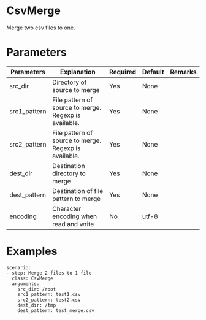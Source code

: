 # CsvMerge
Merge two csv files to one.

# Parameters
|Parameters|Explanation|Required|Default|Remarks|
|----------|-----------|--------|-------|-------|
|src_dir|Directory of source to merge|Yes|None||
|src1_pattern|File pattern of source to merge. Regexp is available.|Yes|None||
|src2_pattern|File pattern of source to merge. Regexp is available.|Yes|None||
|dest_dir|Destination directory to merge|Yes|None|
|dest_pattern|Destination of file pattern to merge|Yes|None||
|encoding|Character encoding when read and write|No|utf-8||

# Examples
```
scenario:
- step: Merge 2 files to 1 file
  class: CsvMerge
  arguments:
    src_dir: /root
    src1_pattern: test1.csv
    src2_pattern: test2.csv
    dest_dir: /tmp
    dest_pattern: test_merge.csv
```